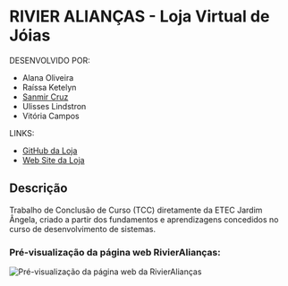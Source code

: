 # RIVIER ALIANÇAS - Loja Virtual de Jóias

DESENVOLVIDO POR:

- Alana Oliveira
- Raíssa Ketelyn
- [Sanmir Cruz](https://github.com/Sancruz-dev)
- Ulisses Lindstron
- Vitória Campos

LINKS:
- [GitHub da Loja](https://github.com/Rivier-Team/RivierAliancasOficial)
- [Web Site da Loja](https://rivieraliancas.com.br/)

## Descrição

Trabalho de Conclusão de Curso (TCC) diretamente da ETEC Jardim Ângela, criado a partir dos fundamentos e aprendizagens concedidos no curso de desenvolvimento de sistemas.

### Pré-visualização da página web RivierAlianças:
![Pré-visualização da página web da RivierAlianças](https://rivieraliancas.com.br/image/catalog/tela-desktop-cortado-redimensionado.png)






